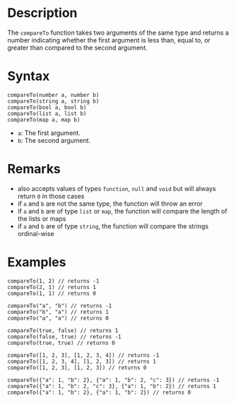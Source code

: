 # Description

The `compareTo` function takes two arguments of the same type and returns a number indicating whether the
first argument is less than, equal to, or greater than compared to the second argument.

# Syntax

```step
compareTo(number a, number b)
compareTo(string a, string b)
compareTo(bool a, bool b)
compareTo(list a, list b)
compareTo(map a, map b)
```

- `a`: The first argument.
- `b`: The second argument.

# Remarks

- also accepts values of types `function`, `null` and `void` but will always return `0` in those cases
- if `a` and `b` are not the same type, the function will throw an error
- if `a` and `b` are of type `list` or `map`, the function will compare the length of the lists or maps
- if `a` and `b` are of type `string`, the function will compare the strings ordinal-wise

# Examples

```step
compareTo(1, 2) // returns -1
compareTo(2, 1) // returns 1
compareTo(1, 1) // returns 0
```

```step
compareTo("a", "b") // returns -1
compareTo("b", "a") // returns 1
compareTo("a", "a") // returns 0
```

```step
compareTo(true, false) // returns 1
compareTo(false, true) // returns -1
compareTo(true, true) // returns 0
```

```step
compareTo([1, 2, 3], [1, 2, 3, 4]) // returns -1
compareTo([1, 2, 3, 4], [1, 2, 3]) // returns 1
compareTo([1, 2, 3], [1, 2, 3]) // returns 0
```

```step
compareTo({"a": 1, "b": 2}, {"a": 1, "b": 2, "c": 3}) // returns -1
compareTo({"a": 1, "b": 2, "c": 3}, {"a": 1, "b": 2}) // returns 1
compareTo({"a": 1, "b": 2}, {"a": 1, "b": 2}) // returns 0
```
